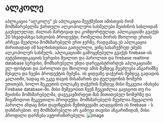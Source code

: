 # ალკოლე
აპლიკაცია "ალკოლე"
ეს აპლიკაცია შევქმენით იმისთვის რომ მომხმარებელმა ქართული ალკოჰოლური სასმელები შეიძინოს სახლიდან გაუსვლელად, ძალიან მარტივად და კომფორტულად.
აპლიკაციაში გვაქვს 20 სხვადასხვა სახეობის პროდუქტი, რომელთა შორის მხოლოდ ერთის არჩევა შეუძლია მომხმარებელს ერთ ჯერზე, რადგანაც ეს აპლიკაცია ძირითადად იმ 
ხალხისთვისაა გათვლილი, ვინც სასაჩუქრედ ეძებს ალკოჰოლურ სასმელს.
აპლიკაციაში გამოყენებული გვაქვს firebase-ის აუტენთიფიკაციის სერვისი მეილით და პაროლით და firebase realtime database სერვისი, 
მომხარებელი უნდა დარეგისტრირდეს აპლიკაციაში ელ-ფოსტით და პაროლით და მხოლოდ ამის შემდეგ შეეძლება ანგარიშზე შესვლა და  ჩვენი პროდუქტის შეძენა.
ის ყიდვაზე დაჭერის შემდეგ გადადის კალათში, სადაც ის უკვე თავის მისამართს და ტელეფონის ნომერს უთითებს, ხოლო შეკვეთის ღილაკზე დაჭერის შემდეგ მისი შეკვეთა ინახება Firebase database-ში.
მისი მეშვეობით ჩვენ შეგვიძლია გავიგოთ თუ რა შეიძინა მომხმარებელმა, დავუკავშირდეთ მას  მითითებულ ნომერზე და მივაწოდოთ შეკვეთილი პროდუქტი.
მომხმარებელს შეუძლია შეცვალოს პაროლი ანდაც მისი დავიწყების შემთხვევაში აღადგინოს ის firebase - ს დახმარებით.
თუ მომხმარებელი არ გამოვა თავისი ანგარიშიდან, მისი პროფილი დარჩება ავტორიზირებული.
![image](https://user-images.githubusercontent.com/93675815/154696711-69f32fad-9a77-44fa-983d-2520cac15b6d.png)
